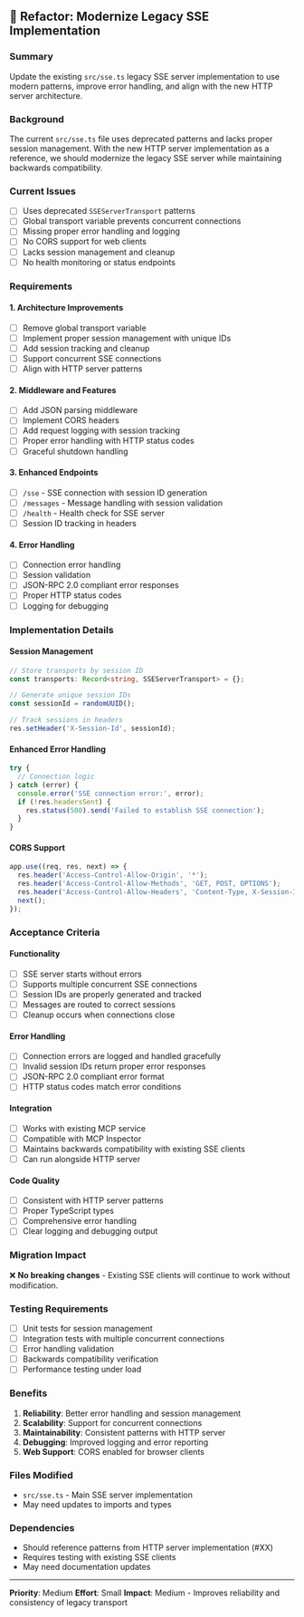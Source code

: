 ## 🔄 Refactor: Modernize Legacy SSE Implementation

### Summary
Update the existing `src/sse.ts` legacy SSE server implementation to use modern patterns, improve error handling, and align with the new HTTP server architecture.

### Background
The current `src/sse.ts` file uses deprecated patterns and lacks proper session management. With the new HTTP server implementation as a reference, we should modernize the legacy SSE server while maintaining backwards compatibility.

### Current Issues
- [ ] Uses deprecated `SSEServerTransport` patterns
- [ ] Global transport variable prevents concurrent connections  
- [ ] Missing proper error handling and logging
- [ ] No CORS support for web clients
- [ ] Lacks session management and cleanup
- [ ] No health monitoring or status endpoints

### Requirements

#### 1. Architecture Improvements
- [ ] Remove global transport variable
- [ ] Implement proper session management with unique IDs
- [ ] Add session tracking and cleanup
- [ ] Support concurrent SSE connections
- [ ] Align with HTTP server patterns

#### 2. Middleware and Features
- [ ] Add JSON parsing middleware
- [ ] Implement CORS headers
- [ ] Add request logging with session tracking
- [ ] Proper error handling with HTTP status codes
- [ ] Graceful shutdown handling

#### 3. Enhanced Endpoints
- [ ] `/sse` - SSE connection with session ID generation
- [ ] `/messages` - Message handling with session validation
- [ ] `/health` - Health check for SSE server
- [ ] Session ID tracking in headers

#### 4. Error Handling
- [ ] Connection error handling
- [ ] Session validation
- [ ] JSON-RPC 2.0 compliant error responses
- [ ] Proper HTTP status codes
- [ ] Logging for debugging

### Implementation Details

#### Session Management
```typescript
// Store transports by session ID
const transports: Record<string, SSEServerTransport> = {};

// Generate unique session IDs
const sessionId = randomUUID();

// Track sessions in headers
res.setHeader('X-Session-Id', sessionId);
```

#### Enhanced Error Handling  
```typescript
try {
  // Connection logic
} catch (error) {
  console.error('SSE connection error:', error);
  if (!res.headersSent) {
    res.status(500).send('Failed to establish SSE connection');
  }
}
```

#### CORS Support
```typescript
app.use((req, res, next) => {
  res.header('Access-Control-Allow-Origin', '*');
  res.header('Access-Control-Allow-Methods', 'GET, POST, OPTIONS');
  res.header('Access-Control-Allow-Headers', 'Content-Type, X-Session-Id');
  next();
});
```

### Acceptance Criteria

#### Functionality
- [ ] SSE server starts without errors
- [ ] Supports multiple concurrent SSE connections
- [ ] Session IDs are properly generated and tracked
- [ ] Messages are routed to correct sessions
- [ ] Cleanup occurs when connections close

#### Error Handling
- [ ] Connection errors are logged and handled gracefully
- [ ] Invalid session IDs return proper error responses
- [ ] JSON-RPC 2.0 compliant error format
- [ ] HTTP status codes match error conditions

#### Integration
- [ ] Works with existing MCP service
- [ ] Compatible with MCP Inspector
- [ ] Maintains backwards compatibility with existing SSE clients
- [ ] Can run alongside HTTP server

#### Code Quality
- [ ] Consistent with HTTP server patterns
- [ ] Proper TypeScript types
- [ ] Comprehensive error handling
- [ ] Clear logging and debugging output

### Migration Impact
❌ **No breaking changes** - Existing SSE clients will continue to work without modification.

### Testing Requirements
- [ ] Unit tests for session management
- [ ] Integration tests with multiple concurrent connections
- [ ] Error handling validation
- [ ] Backwards compatibility verification
- [ ] Performance testing under load

### Benefits
1. **Reliability**: Better error handling and session management
2. **Scalability**: Support for concurrent connections
3. **Maintainability**: Consistent patterns with HTTP server
4. **Debugging**: Improved logging and error reporting
5. **Web Support**: CORS enabled for browser clients

### Files Modified
- `src/sse.ts` - Main SSE server implementation
- May need updates to imports and types

### Dependencies
- Should reference patterns from HTTP server implementation (#XX)
- Requires testing with existing SSE clients
- May need documentation updates

---
**Priority**: Medium
**Effort**: Small
**Impact**: Medium - Improves reliability and consistency of legacy transport
